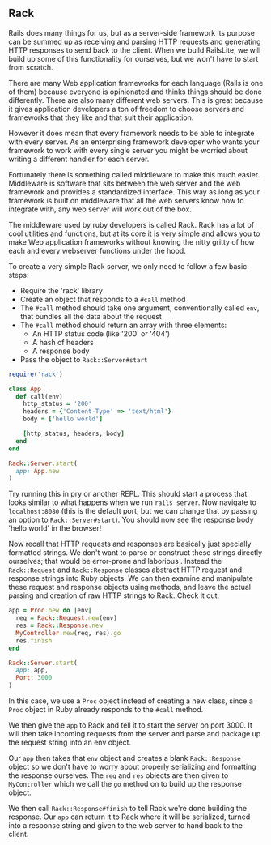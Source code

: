## Rack

Rails does many things for us, but as a server-side framework its
purpose can be summed up as receiving and parsing HTTP requests and
generating HTTP responses to send back to the client. When we build
RailsLite, we will build up some of this functionality for ourselves,
but we won't have to start from scratch.

There are many Web application frameworks for each language (Rails is one of
them) because everyone is opinionated and thinks things should be done 
differently. There are also many different web servers. This is great because it
gives application developers a ton of freedom to choose servers and frameworks
that they like and that suit their application.

However it does mean that every framework needs to be able to integrate with
every server. As an enterprising framework developer who wants your framework to
work with every single server you might be worried about writing a different
handler for each server.

Fortunately there is something called middleware to make this much easier.
Middleware is software that sits between the web server and the web framework 
and provides a standardized interface. This way as long as your framework is 
built on middleware that all the web servers know how to integrate with, any
web server will work out of the box.

The middleware used by ruby developers is called Rack. Rack has a lot of cool
utilities and functions, but at its core it is very simple and allows you to
make Web application frameworks without knowing the nitty gritty of how each and
every webserver functions under the hood.

To create a very simple Rack server, we only need to follow a few basic steps:
* Require the 'rack' library
* Create an object that responds to a `#call` method
* The `#call` method should take one argument, conventionally called `env`, that
  bundles all the data about the request
* The `#call` method should return an array with three elements:
  * An HTTP status code (like '200' or '404')
  * A hash of headers
  * A response body
* Pass the object to `Rack::Server#start`

```ruby
require('rack')

class App
  def call(env)
    http_status = '200'
    headers = {'Content-Type' => 'text/html'}
    body = ['hello world']

    [http_status, headers, body]
  end
end

Rack::Server.start(
  app: App.new
)
```

Try running this in pry or another REPL. This should start a process that looks
similar to what happens when we run `rails server`. Now navigate to
`localhost:8080` (this is the default port, but we can change that by passing an
option to `Rack::Server#start`). You should now see the response body 'hello
world' in the browser!

Now recall that HTTP requests and responses are basically just specially
formatted strings. We don't want to parse or construct these
strings directly ourselves; that would be error-prone and laborious . Instead the
`Rack::Request` and `Rack::Response` classes abstract
HTTP request and response strings into Ruby objects. We can then
examine and manipulate these request and response objects using
methods, and leave the actual parsing and creation of raw HTTP strings
to Rack. Check it out:

```ruby
app = Proc.new do |env|
  req = Rack::Request.new(env)
  res = Rack::Response.new
  MyController.new(req, res).go
  res.finish
end

Rack::Server.start(
  app: app,
  Port: 3000
)
```
In this case, we use a `Proc` object instead of creating a new class, since a
`Proc` object in Ruby already responds to the `#call` method.

We then give the `app` to Rack and tell it to start the server on port 3000. It
will then take incoming requests from the server and parse and package up the
request string into an env object.

Our `app` then takes that `env` object and creates a blank `Rack::Response` object so
we don't have to worry about properly serializing and formatting the response
ourselves. The `req` and `res` objects are then given to `MyController` which we call
the `go` method on to build up the response object.

We then call `Rack::Response#finish` to tell Rack we're done
building the response. Our `app` can return it to Rack where it will be
serialized, turned into a response string and given to the web server to hand
back to the client.
